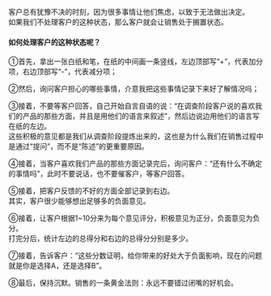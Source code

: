 客户总有犹豫不决的时刻，因为很多事情让他们焦虑，以致于无法做出决定。    
如果我们不处理客户的这种状态，那么客户就会让销售处于搁置状态。    
    
#### 如何处理客户的这种状态呢？
①首先，拿出一张白纸和笔，在纸的中间画一条竖线，左边顶部写“+”，代表加分项，右边顶部写“-”，代表减分项；   
    
②然后，询问客户担心的哪些事情，介意我把这些事情记录下来好了解情况吗；   
    
③接着，不要等客户回答，自己开始自言自语的说：“在调查阶段客户说的喜欢我们的产品的那些方面，并且是用他们的语言来叙述”，然后边说边用他们的语言写在纸的左边。    
这些积极的意见都是我们从调查阶段提炼出来的，这也是为什么我们在销售过程中是通过“提问”，而不是“陈述”的更重要原因。    
    
④接着，当客户喜欢我们产品的那些方面记录完后，询问客户：“还有什么不确定的事情吗”，此时不要说话，也不要催客户，等客户回答。    
    
⑤接着，把客户反馈的不好的方面全部记录到右边。    
其实，客户很少能够想出足够多的负面意见。    
    
⑥接着，让客户根据1~10分来为每个意见评分，积极意见为正分，负面意见为负分。    
打完分后，统计左边的总得分和右边的总得分分别是多少。    
    
⑦接着，告诉客户：“这些分数证明，给你带来的好处大于负面影响，现在的问题就是你是选择A，还是选择B”。
    
⑧最后，保持沉默。销售的一条黄金法则：永远不要错过闭嘴的好机会。